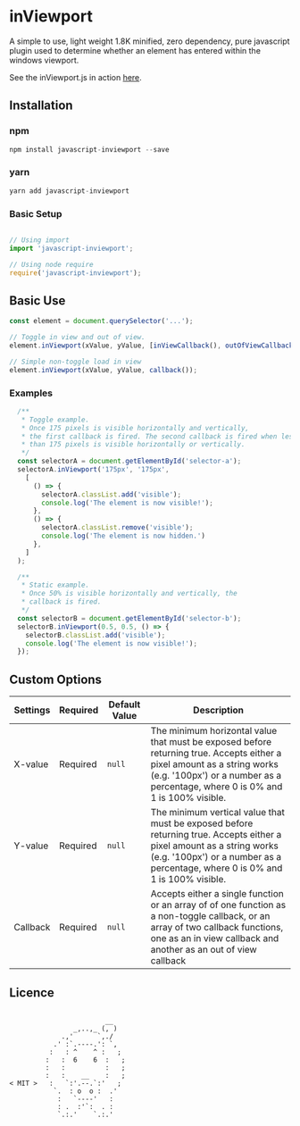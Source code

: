 <!-- @format -->

# inViewport

A simple to use, light weight 1.8K minified, zero dependency, pure javascript plugin used to determine whether an element has entered within the windows viewport.

See the inViewport.js in action <a href="http://ianrogren.github.io/javascript-inViewport/">here</a>.

## Installation

### npm

```javascript
npm install javascript-inviewport --save
```

### yarn

```javascript
yarn add javascript-inviewport
```

###  Basic Setup

```javascript

// Using import
import 'javascript-inviewport';

// Using node require
require('javascript-inviewport');

```


## Basic Use

```javascript
const element = document.querySelector('...');

// Toggle in view and out of view.
element.inViewport(xValue, yValue, [inViewCallback(), outOfViewCallback()]);

// Simple non-toggle load in view
element.inViewport(xValue, yValue, callback());


```

### Examples

```javascript
  /**
   * Toggle example.
   * Once 175 pixels is visible horizontally and vertically, 
   * the first callback is fired. The second callback is fired when less
   * than 175 pixels is visible horizontally or vertically.
   */
  const selectorA = document.getElementById('selector-a');
  selectorA.inViewport('175px', '175px',
    [
      () => { 
        selectorA.classList.add('visible'); 
        console.log('The element is now visible!');
      },
      () => { 
        selectorA.classList.remove('visible'); 
        console.log('The element is now hidden.')
      },
    ]
  );

  /**
   * Static example.
   * Once 50% is visible horizontally and vertically, the 
   * callback is fired.
   */
  const selectorB = document.getElementById('selector-b');
  selectorB.inViewport(0.5, 0.5, () => { 
    selectorB.classList.add('visible'); 
    console.log('The element is now visible!');
  });
```

## Custom Options

| Settings | Required | Default Value | Description |
| --- | --- | --- | --- |
| X-value | Required | `null` | The minimum horizontal value that must be exposed before returning true.  Accepts either a pixel amount as a string works (e.g. '100px') or a number as a percentage, where 0 is 0% and 1 is 100% visible. |
| Y-value | Required | `null` | The minimum vertical value that must be exposed before returning true. Accepts either a pixel amount as a string works (e.g. '100px') or a number as a percentage, where 0 is 0% and 1 is 100% visible. |
| Callback | Required | `null`| Accepts either a single function or an array of of one function as a non-toggle callback, or an array of two callback functions, one as an in view callback and another as an out of view callback | 

## Licence

```

                        __
                _,..,_ (, )
             .,'      `,./
           .' :`.----.': `,
          :   : ^    ^ :   ;
         :   :  6    6  :   ;
         :   :          :   ;
         :   :    __    :   ;
< MIT >   :   `:'.--.`:'   ;
           `.  : o  o :  .'
            :   `----'   :
            : .  :'`:  . :
            `.:.'    `.:.'
```
